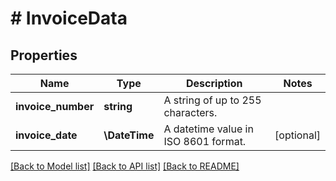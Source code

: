 # # InvoiceData

## Properties

Name | Type | Description | Notes
------------ | ------------- | ------------- | -------------
**invoice_number** | **string** | A string of up to 255 characters. |
**invoice_date** | **\DateTime** | A datetime value in ISO 8601 format. | [optional]

[[Back to Model list]](../../README.md#models) [[Back to API list]](../../README.md#endpoints) [[Back to README]](../../README.md)
